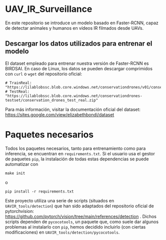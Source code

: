 # UAV_IR_Surveillance
En este repositorio se introduce un modelo basado en Faster-RCNN, capaz de detectar animales y humanos en vídeos IR filmados desde UAVs.

## Descargar los datos utilizados para entrenar el modelo

El dataset empleado para entrenar nuestra versión de Faster-RCNN es BIRDSAI. En caso de Linux, los datos se pueden descargar comprimidos con ```curl``` o ```wget``` del repositorio oficial:

```
# TrainReal: "https://lilablobssc.blob.core.windows.net/conservationdrones/v01/conservation_drones_train_real.zip"
# TestReal:  "https://lilablobssc.blob.core.windows.net/conservationdrones-testset/conservation_drones_test_real.zip"
```

Para más información, visitar la documentación oficial del dataset: https://sites.google.com/view/elizabethbondi/dataset

# Paquetes necesarios

Todos los paquetes necesarios, tanto para entrenamiento como para inferencia, se encuentran en ```requirements.txt```. Si el usuario usa el gestor de paquetes ```pip```, la instalación de todas estas dependencias se puede automatizar con

```
make init
```

o

```
pip install -r requirements.txt
```

Este proyecto utiliza una serie de scripts (situados en ```UAVIR_tools/detection```) que han sido adaptados del repositorio oficial de pytorchvision: https://github.com/pytorch/vision/tree/main/references/detection . Dichos scripts dependen de ```pycocotools```, un paquete que, como suele dar algunos problemas al instalarlo con ```pip```, hemos decidido incluirlo (con ciertas modificaciones) en ```UAVIR_tools/detection/pycocotools```.
